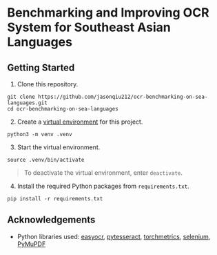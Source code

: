 # Benchmarking and Improving OCR System for Southeast Asian Languages

## Getting Started

1. Clone this repository.

```
git clone https://github.com/jasonqiu212/ocr-benchmarking-on-sea-languages.git
cd ocr-benchmarking-on-sea-languages
```

2. Create a [virtual environment](https://docs.python.org/3/library/venv.html) for this project.

```
python3 -m venv .venv
```

3. Start the virtual environment.

```
source .venv/bin/activate
```

> To deactivate the virtual environment, enter `deactivate`.

4. Install the required Python packages from `requirements.txt`.

```
pip install -r requirements.txt
```

## Acknowledgements

- Python libraries used: [easyocr](https://pypi.org/project/easyocr/), [pytesseract](https://pypi.org/project/pytesseract/), [torchmetrics](https://lightning.ai/docs/torchmetrics/stable/), [selenium](https://selenium-python.readthedocs.io/), [PyMuPDF](https://pymupdf.readthedocs.io/en/latest/index.html)
